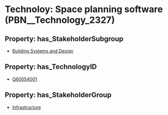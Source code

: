 # Technoloy: __Space planning software__ (PBN__Technology_2327)

## Property: has_StakeholderSubgroup

* [Building Systems and Design](PBN__TechSubgroup_89)

## Property: has_TechnologyID

* [Q60054001](Q60054001)

## Property: has_StakeholderGroup

* [Infrastructure](PBN__TechGroup_4)

